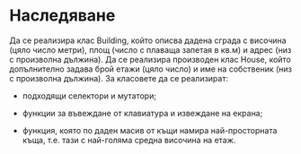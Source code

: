 # Наследяване


 Да се реализира клас Building, който описва дадена сграда с височина (цяло число метри), площ (число с плаваща запетая в кв.м) и адрес (низ с произволна дължина). Да се реализира производен клас House, който допълнително задава брой етажи (цяло число) и име на собственик (низ с произволна дължина). За класовете да се реализират:

-  подходящи селектори и мутатори;

-  функции за въвеждане от клавиатура и извеждане на екрана;

- функция, която по даден масив от къщи намира най-просторната къща, т.е. тази с най-голяма средна височина на етаж.

